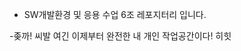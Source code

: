 - SW개발환경 및 응용 수업 6조 레포지터리 입니다.




-좆까! 씨발 여긴 이제부터 완전한 내 개인 작업공간이다! 히힛


<!---
kimshubl/kimshubl is a ✨ special ✨ repository because its `README.md` (this file) appears on your GitHub profile.
You can click the Preview link to take a look at your changes.
--->
